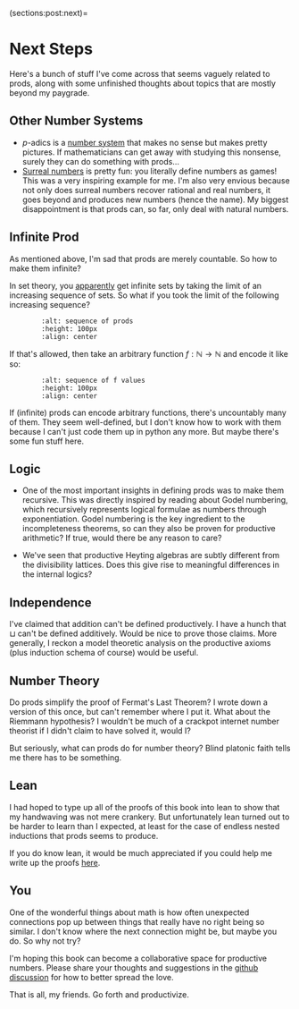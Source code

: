 (sections:post:next)=
# Next Steps

Here's a bunch of stuff I've come across that seems vaguely related to prods, along with some unfinished thoughts about topics that are mostly beyond my paygrade. 


## Other Number Systems

* $p$-adics is a [number system](https://en.wikipedia.org/wiki/P-adic_number) that makes no sense but makes pretty pictures. If mathematicians can get away with studying this nonsense, surely they can do something with prods...
* [Surreal numbers](https://en.wikipedia.org/wiki/Surreal_number) is pretty fun: you literally define numbers as games! This was a very inspiring example for me. I'm also very envious because not only does surreal numbers recover rational and real numbers, it goes beyond and produces new numbers (hence the name). My biggest disappointment is that prods can, so far, only deal with natural numbers.


## Infinite Prod

As mentioned above, I'm sad that prods are merely countable. So how to make them infinite? 

In set theory, you [apparently](https://en.wikipedia.org/wiki/Set-theoretic_limit#Definitions) get infinite sets by taking the limit of an increasing sequence of sets. So what if you took the limit of the following increasing sequence?
```{image} ../../tikz/seq1.svg
        :alt: sequence of prods
        :height: 100px
        :align: center
```


If that's allowed, then take an arbitrary function $f: \mathbb{N} \to \mathbb{N}$ and encode it like so:
```{image} ../../tikz/seq2.svg
        :alt: sequence of f values
        :height: 100px
        :align: center
```


If (infinite) prods can encode arbitrary functions, there's uncountably many of them. They seem well-defined, but I don't know how to work with them because I can't just code them up in python any more. But maybe there's some fun stuff here.


## Logic

* One of the most important insights in defining prods was to make them recursive. This was directly inspired by reading about Godel numbering, which recursively represents logical formulae as numbers through exponentiation. Godel numbering is the key ingredient to the incompleteness theorems, so can they also be proven for productive arithmetic? If true, would there be any reason to care?

* We've seen that productive Heyting algebras are subtly different from the divisibility lattices. Does this give rise to meaningful differences in the internal logics?

## Independence

I've claimed that addition can't be defined productively. I have a hunch that $\sqcup$ can't be defined additively. Would be nice to prove those claims. More generally, I reckon a model theoretic analysis on the productive axioms (plus induction schema of course) would be useful. 

## Number Theory

Do prods simplify the proof of Fermat's Last Theorem? I wrote down a version of this once, but can't remember where I put it. What about the Riemmann hypothesis? I wouldn't be much of a crackpot internet number theorist if I didn't claim to have solved it, would I?

But seriously, what can prods do for number theory? Blind platonic faith tells me there has to be something.

## Lean

I had hoped to type up all of the proofs of this book into lean to show that my handwaving was not mere crankery. But unfortunately lean turned out to be harder to learn than I expected, at least for the case of endless nested inductions that prods seems to produce.

If you do know lean, it would be much appreciated if you could help me write up the proofs [here](https://github.com/prodgang/proofs).

## You

One of the wonderful things about math is how often unexpected connections pop up between things that really have no right being so similar. I don't know where the next connection might be, but maybe you do. So why not try? 

I'm hoping this book can become a collaborative space for productive numbers. Please share your thoughts and suggestions in the [github discussion](https://github.com/prodgang/bookofprimes/discussions) for how to better spread the love.

That is all, my friends. Go forth and productivize. 